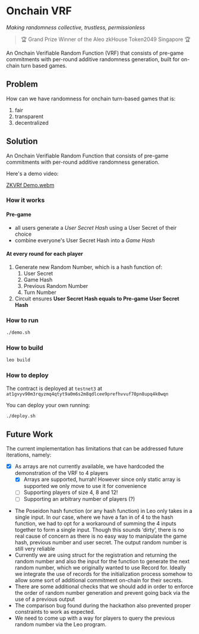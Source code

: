 # Onchain VRF

_Making randomness collective, trustless, permissionless_

> 🏆 Grand Prize Winner of the Aleo zkHouse Token2049 Singapore 🏆

An Onchain Verifiable Random Function (VRF) that consists of pre-game commitments with per-round additive randomness generation, built for on-chain turn based games.

## Problem

How can we have randomness for onchain turn-based games that is:

1. fair
2. transparent
3. decentralized

## Solution

An Onchain Verifiable Random Function that consists of pre-game commitments with per-round additive randomness generation.

Here's a demo video:

[ZKVRf Demo.webm](https://github.com/onchain-vrf/aleo-onchain-vrf/assets/46126470/b6cc1957-2bad-411e-8d62-490a54418818)

### How it works

#### Pre-game

- all users generate a _User Secret Hash_ using a User Secret of their choice
- combine everyone's User Secret Hash into a _Game Hash_

#### At every round for each player

1. Generate new Random Number, which is a hash function of:
   1. User Secret
   2. Game Hash
   3. Previous Random Number
   4. Turn Number
2. Circuit ensures **User Secret Hash equals to Pre-game User Secret Hash**

### How to run

```bash
./demo.sh
```

### How to build

```bash
leo build
```

### How to deploy

The contract is deployed at `testnet3` at `at1gvyv90m3rqyzmq4qtyt9a0m6s2m8qdlcee9prefhvvuf70pn8upq4k0wqn`

You can deploy your own running:

```bash
./deploy.sh
```

## Future Work

The current implementation has limitations that can be addressed future iterations, namely:

- [x] As arrays are not currently available, we have hardcoded the demonstration of the VRF to 4 players
  - [x] Arrays are supported, hurrah! However since only static array is supported we only move to use it for convenience
  - [ ] Supporting players of size 4, 8 and 12!
  - [ ] Supporting an arbitrary number of players (?)
- The Poseidon hash function (or any hash function) in Leo only takes in a single input. In our case, where we have a fan in of 4 to the hash function, we had to opt for a workaround of summing the 4 inputs together to form a single input. Though this sounds ‘dirty’, there is no real cause of concern as there is no easy way to manipulate the game hash, previous number and user secret. The output random number is still very reliable
- Currently we are using struct for the registration and returning the random number and also the input for the function to generate the next random number, which we originally wanted to use Record for. Ideally we integrate the use of records for the initialization process somehow to allow some sort of additional commitment on-chain for their secrets.
- There are some additional checks that we should add in order to enforce the order of random number generation and prevent going back via the use of a previous output
- The comparison bug found during the hackathon also prevented proper constraints to work as expected.
- We need to come up with a way for players to query the previous random number via the Leo program.
